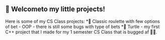 ## 👋 Welcometo my little projects!
  Here is some of my CS Class projects:
  *:game_die: Classic roulette with few options of bet - OOP
      - there is still some bugs with type of bets
  *:turtle: Turtle - my first C++ project that I made for my 1 semester CS Class that is bugged af 🐛🔨. 

  
